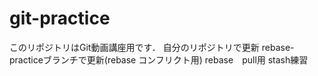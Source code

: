 # git-practice
このリポジトリはGit動画講座用です．
自分のリポジトリで更新
rebase-practiceブランチで更新(rebase コンフリクト用)
rebase　pull用
stash練習
